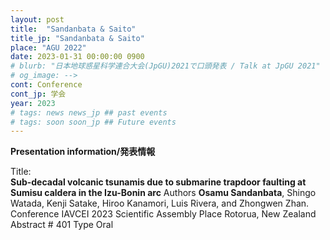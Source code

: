 ```yaml
---
layout: post
title:  "Sandanbata & Saito"
title_jp: "Sandanbata & Saito"
place: "AGU 2022"
date: 2023-01-31 00:00:00 0900
# blurb: "日本地球惑星科学連合大会(JpGU)2021で口頭発表 / Talk at JpGU 2021"
# og_image: -->
cont: Conference
cont_jp: 学会
year: 2023
# tags: news news_jp ## past events
# tags: soon soon_jp ## Future events
---
```


<!-- #### **学会発表** -->

**Presentation information/発表情報** <br>

Title:<br>
  **Sub-decadal volcanic tsunamis due to submarine trapdoor faulting at Sumisu caldera in the Izu-Bonin arc**
Authors  **Osamu Sandanbata**, Shingo Watada, Kenji Satake, Hiroo Kanamori, Luis Rivera, and Zhongwen Zhan.
Conference  IAVCEI 2023 Scientific Assembly
Place Rotorua, New Zealand
Abstract #  401
Type  Oral
